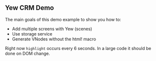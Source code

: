 ## Yew CRM Demo

The main goals of this demo example to show you how to:

* Add multiple screens with Yew (scenes)
* Use storage service
* Generate VNodes without the html! macro

Right now `highlight` occurs every 6 seconds. In a large code it should be done on DOM change.
